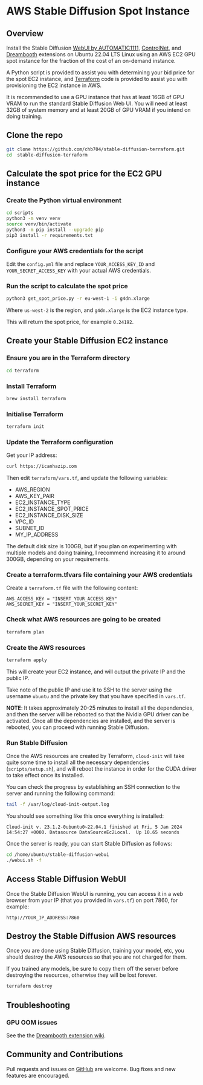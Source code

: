 # AWS Stable Diffusion Spot Instance

## Overview

Install the Stable Diffusion [WebUI by AUTOMATIC1111](
https://github.com/AUTOMATIC1111/stable-diffusion-webui),
[ControlNet](https://github.com/Mikubill/sd-webui-controlnet),
and [Dreambooth](
https://github.com/d8ahazard/sd_dreambooth_extension)
extensions on Ubuntu 22.04 LTS Linux using an AWS EC2 GPU spot
instance for the fraction of the cost of an on-demand instance.

A Python script is provided to assist you with determining
your bid price for the spot EC2 instance, and [Terraform](
https://www.terraform.io/) code is provided to assist you
with provisioning the EC2 instance in AWS.

It is recommended to use a GPU instance that has at
least 16GB of GPU VRAM to run the standard Stable Diffusion
Web UI. You will need at least 32GB of system memory and
at least 20GB of GPU VRAM if you intend on doing training.

## Clone the repo

```bash
git clone https://github.com/chb704/stable-diffusion-terraform.git
cd  stable-diffusion-terraform
```

## Calculate the spot price for the EC2 GPU instance

### Create the Python virtual environment

```bash
cd scripts
python3 -m venv venv
source venv/bin/activate
python3 -m pip install --upgrade pip
pip3 install -r requirements.txt
```

### Configure your AWS credentials for the script

Edit the `config.yml` file and replace `YOUR_ACCESS_KEY_ID`
and `YOUR_SECRET_ACCESS_KEY` with your actual AWS credentials.

### Run the script to calculate the spot price

```bash
python3 get_spot_price.py -r eu-west-1 -i g4dn.xlarge
```

Where `us-west-2` is the region, and `g4dn.xlarge` is the EC2
instance type.

This will return the spot price, for example `0.24192`.

## Create your Stable Diffusion EC2 instance

### Ensure you are in the Terraform directory

```bash
cd terraform
```

### Install Terraform

```bash
brew install terraform
```

### Initialise Terraform

```bash
terraform init
```

### Update the Terraform configuration

Get your IP address:

```bash
curl https://icanhazip.com
```

Then edit `terraform/vars.tf`, and update the following variables:

* AWS_REGION
* AWS_KEY_PAIR
* EC2_INSTANCE_TYPE
* EC2_INSTANCE_SPOT_PRICE
* EC2_INSTANCE_DISK_SIZE
* VPC_ID
* SUBNET_ID
* MY_IP_ADDRESS

The default disk size is 100GB, but if you plan on experimenting
with multiple models and doing training, I recommend increasing
it to around 300GB, depending on your requirements.

### Create a terraform.tfvars file containing your AWS credentials

Create a `terraform.tf` file with the following content:

```
AWS_ACCESS_KEY = "INSERT_YOUR_ACCESS_KEY"
AWS_SECRET_KEY = "INSERT_YOUR_SECRET_KEY"
```

### Check what AWS resources are going to be created

```bash
terraform plan
```

### Create the AWS resources

```bash
terraform apply
```

This will create your EC2 instance, and will output the
private IP and the public IP.

Take note of the public IP and use it to SSH to the
server using the username `ubuntu` and the private
key that you have specified in `vars.tf`.

__NOTE__: It takes approximately 20-25 minutes to install all
the dependencies, and then the server will be rebooted
so that the Nvidia GPU driver can be activated.  Once
all the dependencies are installed, and the server is
rebooted, you can proceed with running Stable Diffusion.

### Run Stable Diffusion

Once the AWS resources are created by Terraform,
`cloud-init` will take quite some time to install all the
necessary dependencies (`scripts/setup.sh`), and will
reboot the instance in order for the CUDA driver to
take effect once its installed.

You can check the progress by establishing an SSH
connection to the server and running the following
command:

```bash
tail -f /var/log/cloud-init-output.log
```

You should see something like this once everything
is installed:

```
Cloud-init v. 23.1.2-0ubuntu0~22.04.1 finished at Fri, 5 Jan 2024 14:54:27 +0000. Datasource DataSourceEc2Local.  Up 10.65 seconds
```

Once the server is ready, you can start Stable Diffusion
as follows:

```bash
cd /home/ubuntu/stable-diffusion-webui
./webui.sh -f
```

## Access Stable Diffusion WebUI

Once the Stable Diffusion WebUI is running, you can
access it in a web browser from your IP (that you provided
in `vars.tf`) on port 7860, for example:

```
http://YOUR_IP_ADDRESS:7860
```

## Destroy the Stable Diffusion AWS resources

Once you are done using Stable Diffusion, training
your model, etc, you should destroy the AWS resources
so that you are not charged for them.

If you trained any models, be sure to copy them
off the server before destroying the resources,
otherwise they will be lost forever.

```bash
terraform destroy
```

## Troubleshooting

### GPU OOM issues

See the the [Dreambooth extension wiki](https://github.com/d8ahazard/sd_dreambooth_extension/wiki/Troubleshooting#OOM).

## Community and Contributions

Pull requests and issues on [GitHub](https://github.com/chb704/stable-diffusion-terraform)
are welcome. Bug fixes and new features are encouraged.
